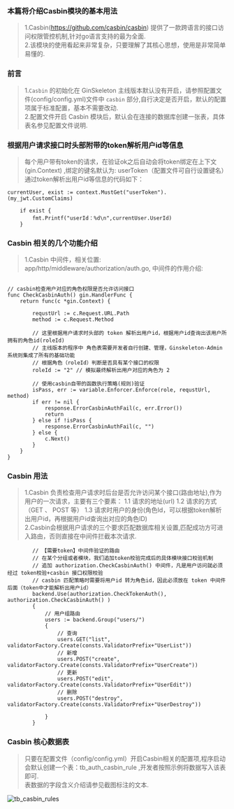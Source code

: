 ###  本篇将介绍Casbin模块的基本用法     
> 1.Casbin(https://github.com/casbin/casbin) 提供了一款跨语言的接口访问权限管控机制,针对go语言支持的最为全面.    
> 2.该模块的使用看起来非常复杂，只要理解了其核心思想，使用是非常简单易懂的. 


###  前言  
> 1.`Casbin` 的初始化在 GinSkeleton 主线版本默认没有开启，请参照配置文件(config/config.yml)文件中 `casbin` 部分,自行决定是否开启，默认的配置项属于标准配置，基本不需要改动.    
> 2.配置文件开启 Casbin 模块后，默认会在连接的数据库创建一张表，具体表名参见配置文件说明.  

### 根据用户请求接口时头部附带的token解析用户id等信息  
> 每个用户带有token的请求，在验证ok之后自动会将token绑定在上下文(gin.Context) ,绑定的键名默认为: userToken（配置文件可自行设置键名）
> 通过token解析出用户id等信息的代码如下：       
```code   
currentUser, exist := context.MustGet("userToken").(my_jwt.CustomClaims)

	if exist {
		fmt.Printf("userId：%d\n",currentUser.UserId)
	}

```

###  Casbin 相关的几个功能介绍  
>   1.Casbin 中间件，相关位置: app/http/middleware/authorization/auth.go, 中间件的作用介绍:  
```code

// casbin检查用户对应的角色权限是否允许访问接口
func CheckCasbinAuth() gin.HandlerFunc {
	return func(c *gin.Context) {
	
		requstUrl := c.Request.URL.Path
		method := c.Request.Method
		
		// 这里根据用户请求时头部的 token 解析出用户id，根据用户id查询出该用户所拥有的角色id(roleId)
		// 主线版本的程序中 角色表需要开发者自行创建、管理，Ginskeleton-Admin 系统则集成了所有的基础功能
		// 根据角色（roleId）判断是否具有某个接口的权限
		roleId := "2" // 模拟最终解析出用户对应的角色为 2 

        // 使用casbin自带的函数执行策略(规则)验证
		isPass, err := variable.Enforcer.Enforce(role, requstUrl, method)
		if err != nil {
			response.ErrorCasbinAuthFail(c, err.Error())
			return
		} else if !isPass {
			response.ErrorCasbinAuthFail(c, "")
		} else {
			c.Next()
		}
	}
}

```

###  Casbin 用法  
> 1.Casbin 负责检查用户请求时后台是否允许访问某个接口(路由地址),作为用户的一次请求，主要有三个要素： 
> 1.1 请求的地址(url) 
> 1.2 请求的方式（GET 、 POST 等） 
> 1.3 请求时用户的身份(角色Id，可以根据token解析出用户id，再根据用户id查询出对应的角色ID)  
> 2.Casbin会根据用户请求的三个要求匹配数据库相关设置,匹配成功方可进入路由，否则直接在中间件拦截本次请求.  
```code  
		// 【需要token】中间件验证的路由
		// 在某个分组或者模块，我们追加token校验完成后的具体模块接口校验机制
		// 追加 authorization.CheckCasbinAuth() 中间件，凡是用户访问就必须经过 token校验+casbin 接口权限校验  
		// casbin 匹配策略时需要将用户id 转为角色id，因此必须放在 token 中间件后面（token中才能解析出用户id）  
		backend.Use(authorization.CheckTokenAuth(), authorization.CheckCasbinAuth() )
		{
			// 用户组路由
			users := backend.Group("users/")
			{
				// 查询 
				users.GET("list", validatorFactory.Create(consts.ValidatorPrefix+"UserList"))
				// 新增
				users.POST("create", validatorFactory.Create(consts.ValidatorPrefix+"UserCreate"))
				// 更新
				users.POST("edit", validatorFactory.Create(consts.ValidatorPrefix+"UserEdit"))
				// 删除
				users.POST("destroy", validatorFactory.Create(consts.ValidatorPrefix+"UserDestroy"))

			}
		}	

```


###  Casbin 核心数据表  
> 只要在配置文件（config/config.yml）开启Casbin相关的配置项,程序启动会默认创建一个表：tb_auth_casbin_rule ,开发者按照示例将数据写入该表即可.  
> 表数据的字段含义介绍请参见截图标注的文本.    

![tb_casbin_rules](https://www.ginskeleton.com/images/casbin_introduce.jpg)  

